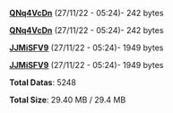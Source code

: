[**QNq4VcDn**](/data/QNq4VcDn.txt) (27/11/22 - 05:24)- 242 bytes

[**QNq4VcDn**](/data/QNq4VcDn.txt) (27/11/22 - 05:24)- 242 bytes

[**JJMiSFV9**](/data/JJMiSFV9.txt) (27/11/22 - 05:24)- 1949 bytes

[**JJMiSFV9**](/data/JJMiSFV9.txt) (27/11/22 - 05:24)- 1949 bytes

**Total Datas**: 5248

**Total Size**: 29.40 MB / 29.4 MB